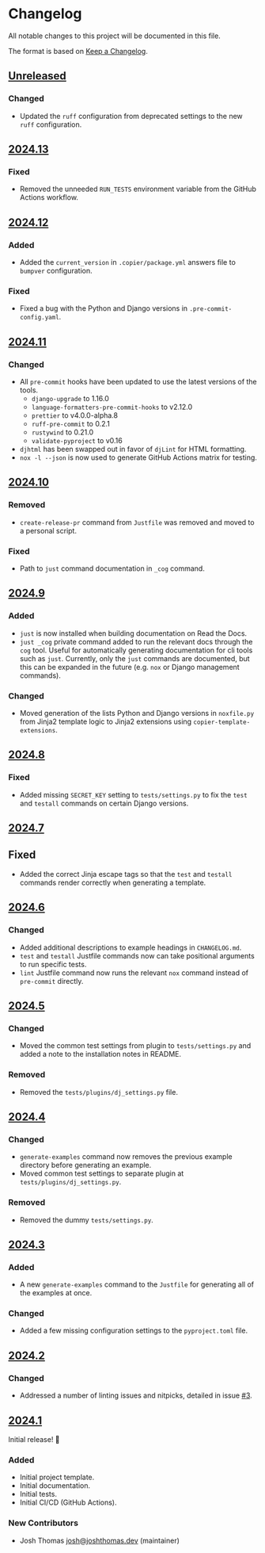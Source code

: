# Changelog

All notable changes to this project will be documented in this file.

The format is based on [Keep a Changelog](https://keepachangelog.com/en/1.0.0/).

<!--
## [${version}]
### Added - for new features
### Changed - for changes in existing functionality
### Deprecated - for soon-to-be removed features
### Removed - for now removed features
### Fixed - for any bug fixes
### Security - in case of vulnerabilities
[${version}]: https://github.com/westerveltco/django-twc-package/releases/tag/v${version}
-->

## [Unreleased]


### Changed

- Updated the `ruff` configuration from deprecated settings to the new `ruff` configuration.

## [2024.13]

### Fixed

- Removed the unneeded `RUN_TESTS` environment variable from the GitHub Actions workflow.

## [2024.12]

### Added

- Added the `current_version` in `.copier/package.yml` answers file to `bumpver` configuration.

### Fixed

- Fixed a bug with the Python and Django versions in `.pre-commit-config.yaml`.

## [2024.11]

### Changed

- All `pre-commit` hooks have been updated to use the latest versions of the tools.
    - `django-upgrade` to 1.16.0
    - `language-formatters-pre-commit-hooks` to v2.12.0
    - `prettier` to v4.0.0-alpha.8
    - `ruff-pre-commit` to 0.2.1
    - `rustywind` to 0.21.0
    - `validate-pyproject` to v0.16
- `djhtml` has been swapped out in favor of `djLint` for HTML formatting.
- `nox -l --json` is now used to generate GitHub Actions matrix for testing.

## [2024.10]

### Removed

- `create-release-pr` command from `Justfile` was removed and moved to a personal script.

### Fixed

- Path to `just` command documentation in `_cog` command.

## [2024.9]

### Added

- `just` is now installed when building documentation on Read the Docs.
- `just _cog` private command added to run the relevant docs through the `cog` tool. Useful for automatically generating documentation for cli tools such as `just`. Currently, only the `just` commands are documented, but this can be expanded in the future (e.g. `nox` or Django management commands).

### Changed

- Moved generation of the lists Python and Django versions in `noxfile.py` from Jinja2 template logic to Jinja2 extensions using `copier-template-extensions`.

## [2024.8]

### Fixed

- Added missing `SECRET_KEY` setting to `tests/settings.py` to fix the `test` and `testall` commands on certain Django versions.

## [2024.7]

## Fixed

- Added the correct Jinja escape tags so that the `test` and `testall` commands render correctly when generating a template.

## [2024.6]

### Changed

- Added additional descriptions to example headings in `CHANGELOG.md`.
- `test` and `testall` Justfile commands now can take positional arguments to run specific tests.
- `lint` Justfile command now runs the relevant `nox` command instead of `pre-commit` directly.

## [2024.5]

### Changed

- Moved the common test settings from plugin to `tests/settings.py` and added a note to the installation notes in README.

### Removed

- Removed the `tests/plugins/dj_settings.py` file.

## [2024.4]

### Changed

- `generate-examples` command now removes the previous example directory before generating an example.
- Moved common test settings to separate plugin at `tests/plugins/dj_settings.py`.

### Removed

- Removed the dummy `tests/settings.py`.

## [2024.3]

### Added

- A new `generate-examples` command to the `Justfile` for generating all of the examples at once.

### Changed

- Added a few missing configuration settings to the `pyproject.toml` file.

## [2024.2]

### Changed

- Addressed a number of linting issues and nitpicks, detailed in issue [#3](https://github.com/westerveltco/django-twc-package/issues/3).

## [2024.1]

Initial release! 🎉

### Added

- Initial project template.
- Initial documentation.
- Initial tests.
- Initial CI/CD (GitHub Actions).

### New Contributors

- Josh Thomas <josh@joshthomas.dev> (maintainer)

[unreleased]: https://github.com/westerveltco/django-twc-package/compare/v2024.13...HEAD
[2024.1]: https://github.com/westerveltco/django-twc-package/releases/tag/v2024.1
[2024.2]: https://github.com/westerveltco/django-twc-package/releases/tag/v2024.2
[2024.3]: https://github.com/westerveltco/django-twc-package/releases/tag/v2024.3
[2024.4]: https://github.com/westerveltco/django-twc-package/releases/tag/v2024.4
[2024.5]: https://github.com/westerveltco/django-twc-package/releases/tag/v2024.5
[2024.6]: https://github.com/westerveltco/django-twc-package/releases/tag/v2024.6
[2024.7]: https://github.com/westerveltco/django-twc-package/releases/tag/v2024.7
[2024.8]: https://github.com/westerveltco/django-twc-package/releases/tag/v2024.8
[2024.9]: https://github.com/westerveltco/django-twc-package/releases/tag/v2024.9
[2024.10]: https://github.com/westerveltco/django-twc-package/releases/tag/v2024.10
[2024.11]: https://github.com/westerveltco/django-twc-package/releases/tag/v2024.11
[2024.12]: https://github.com/westerveltco/django-twc-package/releases/tag/v2024.12
[2024.13]: https://github.com/westerveltco/django-twc-package/releases/tag/v2024.13
